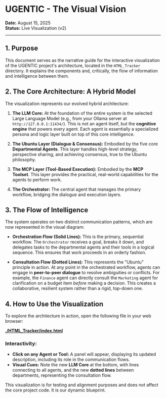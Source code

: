 # UGENTIC - The Visual Vision

**Date:** August 15, 2025  
**Status:** Live Visualization (v2)

---

## 1. Purpose

This document serves as the narrative guide for the interactive visualization of the UGENTIC project's architecture, located in the `HTML_Tracker` directory. It explains the components and, critically, the flow of information and intelligence between them.

## 2. The Core Architecture: A Hybrid Model

The visualization represents our evolved hybrid architecture:

1.  **The LLM Core:** At the foundation of the entire system is the selected Large Language Model (e.g., from your Ollama server at `http://127.0.0.1:11434/`). This is not an agent itself, but the **cognitive engine** that powers every agent. Each agent is essentially a specialized persona and logic layer built on top of this core intelligence.

2.  **The Ubuntu Layer (Dialogue & Consensus):** Embodied by the five core **Departmental Agents**. This layer handles high-level strategy, perspective sharing, and achieving consensus, true to the Ubuntu philosophy.

3.  **The MCP Layer (Tool-Based Execution):** Embodied by the **MCP Toolset**. This layer provides the practical, real-world capabilities for the agents to perform work.

4.  **The Orchestrator:** The central agent that manages the primary workflow, bridging the dialogue and execution layers.

## 3. The Flow of Intelligence

The system operates on two distinct communication patterns, which are now represented in the visual diagram:

*   **Orchestration Flow (Solid Lines):** This is the primary, sequential workflow. The `Orchestrator` receives a goal, breaks it down, and delegates tasks to the departmental agents and their tools in a logical sequence. This ensures that work proceeds in an orderly fashion.

*   **Consultation Flow (Dotted Lines):** This represents the "Ubuntu" principle in action. At any point in the orchestrated workflow, agents can engage in **peer-to-peer dialogue** to resolve ambiguities or conflicts. For example, the `Finance` agent can directly consult the `Marketing` agent for clarification on a budget item *before* making a decision. This creates a collaborative, resilient system rather than a rigid, top-down one.

## 4. How to Use the Visualization

To explore the architecture in action, open the following file in your web browser:

**[./HTML_Tracker/index.html](./HTML_Tracker/index.html)**

### **Interactivity:**
*   **Click on any Agent or Tool:** A panel will appear, displaying its updated description, including its role in the communication flows.
*   **Visual Cues:** Note the new **LLM Core** at the bottom, with lines connecting to all agents, and the new **dotted lines** between departments, representing the consultation flow.

This visualization is for testing and alignment purposes and does not affect the core project code. It is our dynamic blueprint.